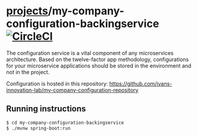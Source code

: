 # [projects](http://ivans-innovation-lab.github.io/projects)/my-company-configuration-backingservice [![CircleCI](https://circleci.com/gh/ivans-innovation-lab/my-company-configuration-backingservice.svg?style=svg)](https://circleci.com/gh/ivans-innovation-lab/my-company-configuration-backingservice)
The configuration service is a vital component of any microservices architecture. Based on the twelve-factor app methodology, configurations for your microservice applications should be stored in the environment and not in the project.

Configuration is hosted in this repository: https://github.com/ivans-innovation-lab/my-company-configuration-repository

## Running instructions

```bash
$ cd my-company-configuration-backingservice
$ ./mvnw spring-boot:run
```
